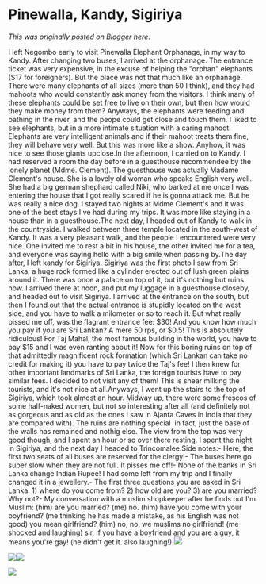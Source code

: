 # Pinewalla, Kandy, Sigiriya

*This was originally posted on Blogger [here](https://photopensieve.blogspot.com/2012/02/pinewalla-kandy-sigiriya.html)*.

I left Negombo early to visit Pinewalla Elephant Orphanage, in my way to Kandy. After changing two buses, I arrived at the orphanage. The entrance ticket was very expensive, in the excuse of helping the "orphan" elephants (\$17 for foreigners). But the place was not that much like an orphanage. There were many elephants of all sizes (more than 50 I think), and they had mahoots who would constantly ask money from the visitors. I think many of these elephants could be set free to live on their own, but then how would they make money from them? Anyways, the elephants were feeding and bathing in the river, and the peope could get close and touch them. I liked to see elephants, but in a more intimate situation with a caring mahoot. Elephants are very intelligent animals and if their mahoot treats them fine, they will behave very well. But this was more like a show. Anyhow, it was nice to see those giants upclose.In the afternoon, I carried on to Kandy. I had reserved a room the day before in a guesthouse recommendee by the lonely planet (Mdme. Clement). The guesthouse was actually Madame Clement's house. She is a lovely old woman who speaks English very well. She had a big german shephard called Niki, who barked at me once I was entering the house that I got really scared if he is gonna attack me. But he was really a nice dog. I stayed two nights at Mdme Clement's and it was one of the best stays I've had during my trips. It was more like staying in a house than in a guesthouse.The next day, I headed out of Kandy to walk in the countryside. I walked between three temple located in the south-west of Kandy. It was a very pleasant walk, and the people I encountered were very nice. One invited me to rest a bit in his house, the other invited me for a tea, and everyone was saying hello with a big smile when passing by.The day after, I left kandy for Sigiriya. Sigiriya was the first photo I saw from Sri Lanka; a huge rock formed like a cylinder erected out of lush green plains around it. There was once a palace on top of it, but it's nothing but ruins now. I arrived there at noon, and put my luggage in a guesthouse closeby, and headed out to visit Sigiriya. I arrived at the entrance on the south, but then I found out that the actual entrance is stupidly located on the west side, and you have to walk a milometer or so to reach it. But what really pissed me off, was the flagrant entrance fee: \$30! And you know how much you pay if you are Sri Lankan? A mere 50 rps, or \$0.5! This is absolutely ridiculous! For Taj Mahal, the most famous building in the world, you have to pay \$15 and I was even ranting about it! Now for this boring ruins on top of that admittedly magnificent rock formation (which Sri Lankan can take no credit for making it) you have to pay twice the Taj's fee! I then knew for other important landmarks of Sri Lanka, the foreign tourists have to pay similar fees. I decided to not visit any of them! This is shear milking the tourists, and it's not nice at all.Anyways, I went up the stairs to the top of Sigiriya, which took almost an hour. Midway up, there were some frescos of some half-naked women, but not so interesting after all (and definitely not as gorgeous and as old as the ones I saw in Ajanta Caves in India that they are compared with). The ruins are nothing special  in fact, just the base of the walls has remained and nothig else. The view from the top was very good though, and I spent an hour or so over there resting. I spent the night in Sigiriya, and the next day I headed to Trincomalee.Side notes:- Here, the first two seats of all buses are reserved for the clergy!- The buses here go super slow when they are not full. It pisses me off!- None of the banks in Sri Lanka change Indian Rupee! I had some left from my trip and I finally changed it in a jewellery.- The first three questions you are asked in Sri Lanka: 1) where do you come from? 2) how old are you? 3) are you married? Why not?- My conversation with a muslim shopkeeper after he finds out I'm Muslim: (him) are you married? (me) no. (him) have you come with your boyfriend? (me thinking he has made a mistake, as his English was not good) you mean girlfriend? (him) no, no, we muslims no girlfriend! (me shocked and laughing) sir, if you have a boyfriend and you are a guy, it means you're gay! (he didn't get it. also laughing!).![](https://blogger.googleusercontent.com/img/b/R29vZ2xl/AVvXsEhnqbTnoXv-dAlwe-kCzsIhNVY3z5wNOL2AtTzIqolCVFM0NXOCTgu02ImM0fvbMg03rTpBUo6eVUhHKXKgylmh78flEfW0UGZucabLBGQ61YX4du5UFhRrYPEFJ5xQkaLOeFqRJIisVIda/s320/photo+1-733195.JPG)

![](https://blogger.googleusercontent.com/img/b/R29vZ2xl/AVvXsEiM4cdySKondYa5kyOM3dy5oej_9gsZH4D3yCyL2yTxFOXeFG42gUvkDLp_B9yWJ6_JirLma2HXgV9CuBJIuRP3WMz92W5molVzXUJM7dSpaV45xr6Iu8op-zbwsfL2fqnx8mXZ4u5RCTOQ/s320/photo+2-734113.JPG)![](https://blogger.googleusercontent.com/img/b/R29vZ2xl/AVvXsEi4XYtUWQomwDox9FR0e1c71w4Ioil-X_CwncL0GsobRnaR_sDvKpSr0CUjkSexorcrSvWZm7hx3uZRtG8PCAcxvCJUJy2cnOiidzwY1pbitdQF4vwuBMIASXVUS7lpapKxLpHoEcfoe4x3/s320/photo+3-737344.JPG)

![](https://blogger.googleusercontent.com/img/b/R29vZ2xl/AVvXsEgqcfr5xLQNvelxKwKlh4jez2XZ-hVAqw_y8yyiWg59s5cNPWDDM-9D9c7zqw1Ojp1aafaf9c0KhnmnYfY_iF10kyakXu7Vzdyav7h7CIj1LqXMOtkqONw-8Xgd0wdMgxbMOhvaJbmIKP3b/s320/photo+4-738469.JPG)